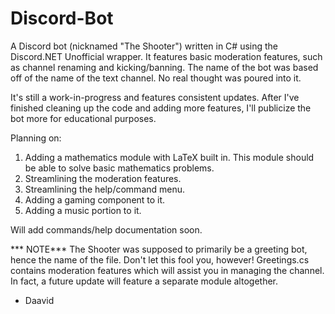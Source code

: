 # Discord-Bot
A Discord bot (nicknamed "The Shooter") written in C# using the Discord.NET Unofficial wrapper.  It features basic moderation features, such as channel renaming and kicking/banning.  The name of the bot was based off of the name of the text channel.  No real thought was poured into it.

It's still a work-in-progress and features consistent updates.  After I've finished cleaning up the code and adding more features, I'll publicize the bot more for educational purposes.

Planning on:
1. Adding a mathematics module with LaTeX built in.
This module should be able to solve basic mathematics problems.
2. Streamlining the moderation features.
3. Streamlining the help/command menu.
4. Adding a gaming component to it.
5. Adding a music portion to it.

Will add commands/help documentation soon.

*** NOTE***
The Shooter was supposed to primarily be a greeting bot, hence the name of the file.  Don't let this fool you, however!
Greetings.cs contains moderation features which will assist you in managing the channel.  In fact, a future update will feature a separate module altogether.
- Daavid

